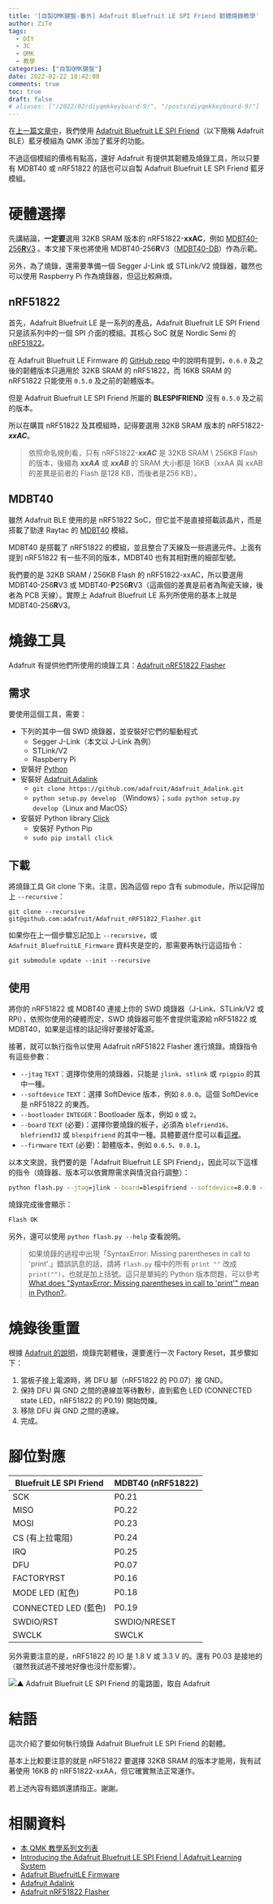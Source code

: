 ```yaml
---
title: '[自製QMK鍵盤-番外] Adafruit Bluefruit LE SPI Friend 韌體燒錄教學'
author: ZiTe
tags:
  - DIY
  - 3C
  - QMK
  - 教學
categories: ["自製QMK鍵盤"]
date: 2022-02-22 18:42:00
comments: true
toc: true
draft: false
# aliases: ["/2022/02/diyqmkkeyboard-9/", "/posts/diyqmkkeyboard-9/"]
---
```


在[上一篇文章中](/posts/diyqmkkeyboard-ble/)，我們使用 [Adafruit Bluefruit LE SPI Friend](https://www.adafruit.com/product/2633)（以下簡稱 Adafruit BLE）藍牙模組為 QMK 添加了藍牙的功能。

不過這個模組的價格有點高，還好 Adafruit 有提供其韌體及燒錄工具，所以只要有 MDBT40 或 nRF51822 的話也可以自製 Adafruit Bluefruit LE SPI Friend 藍牙模組。

<!--more-->

# 硬體選擇

先講結論，**一定要**選用 32KB SRAM 版本的 nRF51822-**xxAC**，例如 [MDBT40-256**R**V3](https://www.raytac.com/product/ins.php?index_id=74) 。本文接下來也將使用 MDBT40-256**R**V3（[MDBT40-DB](https://www.raytac.com/product/ins.php?index_id=84)）作為示範。

另外，為了燒錄，還需要準備一個 Segger J-Link 或 STLink/V2 燒錄器，雖然也可以使用 Raspberry Pi 作為燒錄器，但這比較麻煩。

## nRF51822
首先，Adafruit Bluefruit LE 是一系列的產品，Adafruit Bluefruit LE SPI Friend 只是該系列中的一個 SPI 介面的模組。其核心 SoC 就是 Nordic Semi 的 [nRF51822](https://www.nordicsemi.com/products/nrf51822)。

在 Adafruit Bluefruit LE Firmware 的 [GitHub repo](https://github.com/adafruit/Adafruit_BluefruitLE_Firmware#firmwareboard-compatibility-chart) 中的說明有提到，`0.6.0` 及之後的韌體版本只適用於 32KB SRAM 的 nRF51822，而 16KB SRAM 的 nRF51822 只能使用 `0.5.0` 及之前的韌體版本。

但是 Adafruit Bluefruit LE SPI Friend 所屬的 **BLESPIFRIEND** 沒有 `0.5.0` 及之前的版本。

所以在購買 nRF51822 及其模組時，記得要選用 32KB SRAM 版本的 nRF51822-***xxAC***。

> 依照命名規則看，只有 nRF51822-***xxAC*** 是 32KB SRAM \ 256KB Flash 的版本，後綴為 ***xxAA*** 或 ***xxAB*** 的 SRAM 大小都是 16KB（xxAA 與 xxAB 的差異是前者的 Flash 是128 KB，而後者是256 KB）。

## MDBT40
雖然 Adafruit BLE 使用的是 nRF51822 SoC，但它並不是直接搭載該晶片，而是搭載了勁達 Raytac 的 [MDBT40](https://www.raytac.com/product/index.php?index_m1_id=74) 模組。

MDBT40 是搭載了 nRF51822 的模組，並且整合了天線及一些週邊元件。上面有提到 nRF51822 有一些不同的版本，MDBT40 也有其相對應的細部型號。

我們要的是 32KB SRAM / 256KB Flash 的 nRF51822-xxAC，所以要選用 MDBT40-256**R**V3 或 MDBT40-**P**256**R**V3（這兩個的差異是前者為陶瓷天線，後者為 PCB 天線）。實際上 Adafruit Bluefruit LE 系列所使用的基本上就是 MDBT40-256**R**V3。

# 燒錄工具

Adafruit 有提供他們所使用的燒錄工具：[Adafruit nRF51822 Flasher](https://github.com/adafruit/Adafruit_nRF51822_Flasher)

## 需求

要使用這個工具，需要：
- 下列的其中一個 SWD 燒錄器，並安裝好它們的驅動程式
	- Segger J-Link（本文以 J-Link 為例）
	- STLink/V2
	- Raspberry Pi
- 安裝好 [Python](https://www.python.org/)
- 安裝好 [Adafruit Adalink](https://github.com/adafruit/Adafruit_Adalink)
	- `git clone https://github.com/adafruit/Adafruit_Adalink.git`
	- `python setup.py develop` （Windows）；`sudo python setup.py develop`（Linux and MacOS）
- 安裝好 Python library [Click](https://click.palletsprojects.com/en/4.x/)
	- 安裝好 Python Pip
	- `sudo pip install click`

## 下載

將燒錄工具 Git clone 下來。注意，因為這個 repo 含有 submodule，所以記得加上 `--recursive`：
```git
git clone --recursive git@github.com:adafruit/Adafruit_nRF51822_Flasher.git
```

如果你在上一個步驟忘記加上 `--recursive`，或 `Adafruit_BluefruitLE_Firmware` 資料夾是空的，那需要再執行這這指令：
```git
git submodule update --init --recursive
```

## 使用

將你的 nRF51822 或 MDBT40 連接上你的 SWD 燒錄器（J-Link、STLink/V2 或 RPi），依照你使用的硬體而定，SWD 燒錄器可能不會提供電源給 nRF51822 或 MDBT40，如果是這樣的話記得好要接好電源。

接著，就可以執行指令以使用  Adafruit nRF51822 Flasher 進行燒錄。燒錄指令有這些參數：
- `--jtag` `TEXT`：選擇你使用的燒錄器，只能是 `jlink`、`stlink` 或 `rpigpio` 的其中一種。
- `--softdevice` `TEXT`：選擇 SoftDevice 版本，例如 `8.0.0`。這個 SoftDevice 是 nRF51822 的東西。
- `--bootloader` `INTEGER`：Bootloader 版本，例如 `0` 或 `2`。
- `--board` `TEXT` (必要)：選擇你要燒錄的板子，必須為 `blefriend16`、`blefriend32` 或 `blespifriend` 的其中一種。具體要選什麼可以看[這裡](https://github.com/adafruit/Adafruit_BluefruitLE_Firmware/tree/03110f6819d2e8c0928ce1f3879df22dab562447#adafruit-bluefruit-le-firmware)。
- `--firmware` `TEXT` (必要)：韌體版本，例如 `0.6.5`、`0.8.1`。

以本文來說，我們要的是「Adafruit Bluefruit LE SPI Friend」，因此可以下這樣的指令（燒錄器、版本可以依實際需求與情況自行調整）：

```cmd
python flash.py --jtag=jlink --board=blespifriend --softdevice=8.0.0 --bootloader=2 --firmware=0.8.1
```

燒錄完成後會顯示：
```cmd
Flash OK
```

另外，還可以使用 `python flash.py --help` 查看說明。

> 如果燒錄的過程中出現「SyntaxError: Missing parentheses in call to 'print'.」錯誤訊息的話，請將 `flash.py` 檔中的所有 `print ""` 改成 `print("")`，也就是加上括號。這只是單純的 Python 版本問題，可以參考 [What does "SyntaxError: Missing parentheses in call to 'print'" mean in Python?](https://stackoverflow.com/questions/25445439/what-does-syntaxerror-missing-parentheses-in-call-to-print-mean-in-python)。

# 燒錄後重置

根據 [Adafruit 的說明](https://learn.adafruit.com/introducing-the-adafruit-bluefruit-spi-breakout/device-recovery)，燒錄完韌體後，還要進行一次 Factory Reset，其步驟如下：
1. 當板子接上電源時，將 DFU 腳（nRF51822 的 P0.07）接 GND。
2. 保持 DFU 與 GND 之間的連線並等待數秒，直到藍色 LED (CONNECTED state LED，nRF51822 的 P0.19) 開始閃爍。
3. 移除 DFU 與 GND 之間的連線。
4. 完成。

# 腳位對應

Bluefruit LE SPI Friend | MDBT40 (nRF51822)
-|-
SCK|P0.21
MISO|P0.22
MOSI|P0.23
CS (有上拉電阻)|P0.24
IRQ|P0.25
DFU|P0.07
FACTORYRST|P0.16
MODE LED (紅色)|P0.18
CONNECTED LED (藍色)|P0.19
SWDIO/RST|SWDIO/NRESET
SWCLK|SWCLK

另外需要注意的是，nRF51822 的 IO 是 1.8 V 或 3.3 V 的。還有 P0.03 是接地的（雖然我試過不接地好像也沒什麼影響）。

![▲ Adafruit Bluefruit LE SPI Friend 的電路圖，取自 Adafruit](https://cdn-learn.adafruit.com/assets/assets/000/026/205/original/adafruit_products_BluefruitLESPIFriend_sch.png?1436186237)

# 結語

這次介紹了要如何執行燒錄 Adafruit Bluefruit LE SPI Friend 的韌體。

基本上比較要注意的就是 nRF51822 要選擇 32KB SRAM 的版本才能用，我有試著使用 16KB 的 nRF51822-xxAA，但它確實無法正常運作。

若上述內容有錯誤還請指正。謝謝。

# 相關資料

- [本 QMK 教學系列文列表](/posts/diyqmkkeyboard-0/#教學文列表)
- [Introducing the Adafruit Bluefruit LE SPI Friend | Adafruit Learning System](https://learn.adafruit.com/introducing-the-adafruit-bluefruit-spi-breakout/downloads)
- [Adafruit BluefruitLE Firmware](https://github.com/adafruit/Adafruit_BluefruitLE_Firmware)
- [Adafruit Adalink](https://github.com/adafruit/Adafruit_Adalink)
- [Adafruit nRF51822 Flasher](https://github.com/adafruit/Adafruit_nRF51822_Flasher)
